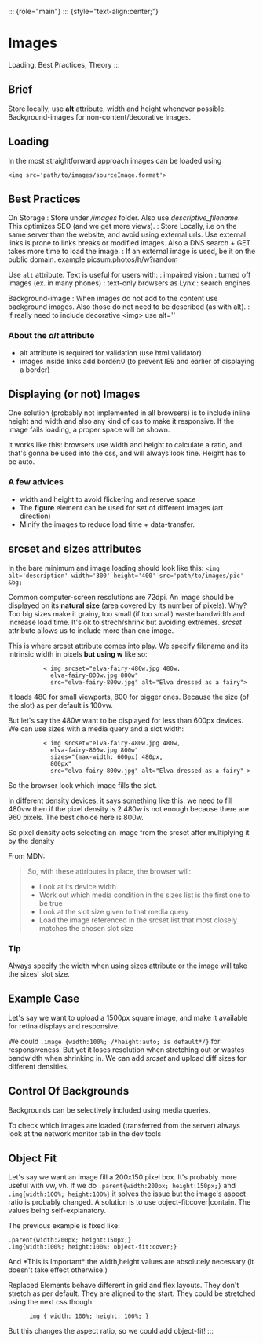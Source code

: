 ::: {role="main"}
::: {style="text-align:center;"}
# Images

Loading, Best Practices, Theory
:::

## Brief

Store locally, use **alt** attribute, width and height whenever
possible. Background-images for non-content/decorative images.

## Loading

In the most straightforward approach images can be loaded using

`<img src='path/to/images/sourceImage.format'>`

## Best Practices

On Storage
:   Store under */images* folder. Also use *descriptive_filename*. This
    optimizes SEO (and we get more views).
:   Store Locally, i.e on the same server than the website, and avoid
    using external urls. Use external links is prone to links breaks or
    modified images. Also a DNS search + GET takes more time to load the
    image.
:   If an external image is used, be it on the public domain. example
    picsum.photos/h/w?random

Use `alt` attribute. Text is useful for users with:
:   impaired vision
:   turned off images (ex. in many phones)
:   text-only browsers as Lynx
:   search engines

Background-image
:   When images do not add to the content use background images. Also
    those do not need to be described (as with alt).
:   if really need to include decorative \<img> use alt=\'\'

### About the *alt* attribute

-   alt attribute is required for validation (use html validator)
-   images inside links add border:0 (to prevent IE9 and earlier of
    displaying a border)

## Displaying (or not) Images

One solution (probably not implemented in all browsers) is to include
inline height and width and also any kind of css to make it responsive.
If the image fails loading, a proper space will be shown.

It works like this: browsers use width and height to calculate a ratio,
and that\'s gonna be used into the css, and will always look fine.
Height has to be auto.

### A few advices

-   width and height to avoid flickering and reserve space
-   The **figure** element can be used for set of different images (art
    direction)
-   Minify the images to reduce load time + data-transfer.

## srcset and sizes attributes

In the bare minimum and image loading should look like this:
`<img alt='description' width='300' height='400' src='path/to/images/pic' &bg;`

Common computer-screen resolutions are 72dpi. An image should be
displayed on its **natural size** (area covered by its number of
pixels). Why? Too big sizes make it grainy, too small (if too small)
waste bandwidth and increase load time. It\'s ok to strech/shrink but
avoiding extremes. *srcset* attribute allows us to include more than one
image.

This is where srcset attribute comes into play. We specify filename and
its intrinsic width in pixels **but using w** like so:

              < img srcset="elva-fairy-480w.jpg 480w,
                elva-fairy-800w.jpg 800w"
                src="elva-fairy-800w.jpg" alt="Elva dressed as a fairy">
              
          

It loads 480 for small viewports, 800 for bigger ones. Because the size
(of the slot) as per default is 100vw.

But let\'s say the 480w want to be displayed for less than 600px
devices. We can use sizes with a media query and a slot width:

              < img srcset="elva-fairy-480w.jpg 480w,
                elva-fairy-800w.jpg 800w"
                sizes="(max-width: 600px) 480px,
                800px"
                src="elva-fairy-800w.jpg" alt="Elva dressed as a fairy" >
              
          

So the browser look which image fills the slot.

In different density devices, it says something like this: we need to
fill 480vw then if the pixel density is 2 480w is not enough because
there are 960 pixels. The best choice here is 800w.

So pixel density acts selecting an image from the srcset after
multiplying it by the density

From MDN:

> So, with these attributes in place, the browser will:
>
> -   Look at its device width
> -   Work out which media condition in the sizes list is the first one
>     to be true
> -   Look at the slot size given to that media query
> -   Load the image referenced in the srcset list that most closely
>     matches the chosen slot size

### Tip

Always specify the width when using sizes attribute or the image will
take the sizes\' slot size.

## Example Case

Let\'s say we want to upload a 1500px square image, and make it
available for retina displays and responsive.

We could `.image {width:100%; /*height:auto; is default*/}` for
responsiveness. But yet it loses resolution when stretching out or
wastes bandwidth when shrinking in. We can add *srcset* and upload diff
sizes for different densities.

## Control Of Backgrounds

Backgrounds can be selectively included using media queries.

To check which images are loaded (transferred from the server) always
look at the network monitor tab in the dev tools

## Object Fit

Let\'s say we want an image fill a 200x150 pixel box. It\'s probably
more useful with vw, vh. If we do `.parent{width:200px; height:150px;}`
and `.img{width:100%; height:100%}` it solves the issue but the image\'s
aspect ratio is probably changed. A solution is to use
object-fit:cover\|contain. The values being self-explanatory.

The previous example is fixed like:

          
    .parent{width:200px; height:150px;}
    .img{width:100%; height:100%; object-fit:cover;}
          
          

And \*This is Important\* the width,height values are absolutely
necessary (it doesn\'t take effect otherwise.)

Replaced Elements behave different in grid and flex layouts. They don\'t
stretch as per default. They are aligned to the start. They could be
stretched using the next css though.

          
          img { width: 100%; height: 100%; }
          
          

But this changes the aspect ratio, so we could add object-fit!
:::
